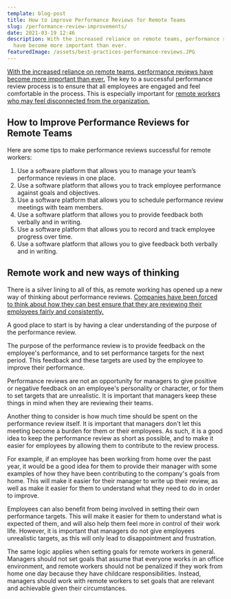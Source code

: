 ```yaml
---
template: blog-post
title: How to improve Performance Reviews for Remote Teams
slug: /performance-review-improvements/
date: 2021-03-19 12:46
description: With the increased reliance on remote teams, performance reviews
  have become more important than ever.
featuredImage: /assets/best-practices-performance-reviews.JPG
---
```

[With the increased reliance on remote teams, performance reviews have become more important than ever.](https://hbr.org/2014/12/getting-virtual-teams-right) The key to a successful performance review process is to ensure that all employees are engaged and feel comfortable in the process. This is especially important for [remote workers who may feel disconnected from the organization.](https://www.flexjobs.com/employer-blog/signs-remote-employees-feel-isolated/)

## How to Improve Performance Reviews for Remote Teams

Here are some tips to make performance reviews successful for remote workers:

1. Use a software platform that allows you to manage your team’s performance reviews in one place.
2. Use a software platform that allows you to track employee performance against goals and objectives.
3. Use a software platform that allows you to schedule performance review meetings with team members.
4. Use a software platform that allows you to provide feedback both verbally and in writing.
5. Use a software platform that allows you to record and track employee progress over time.
6. Use a software platform that allows you to give feedback both verbally and in writing.

## Remote work and new ways of thinking

There is a silver lining to all of this, as remote working has opened up a new way of thinking about performance reviews. [Companies have been forced to think about how they can best ensure that they are reviewing their employees fairly and consistently.](https://hbr.org/2016/10/the-performance-management-revolution)

A good place to start is by having a clear understanding of the purpose of the performance review.

The purpose of the performance review is to provide feedback on the employee's performance, and to set performance targets for the next period. This feedback and these targets are used by the employee to improve their performance.

Performance reviews are not an opportunity for managers to give positive or negative feedback on an employee's personality or character, or for them to set targets that are unrealistic. It is important that managers keep these things in mind when they are reviewing their teams.

Another thing to consider is how much time should be spent on the performance review itself. It is important that managers don't let this meeting become a burden for them or their employees. As such, it is a good idea to keep the performance review as short as possible, and to make it easier for employees by allowing them to contribute to the review process.

For example, if an employee has been working from home over the past year, it would be a good idea for them to provide their manager with some examples of how they have been contributing to the company's goals from home. This will make it easier for their manager to write up their review, as well as make it easier for them to understand what they need to do in order to improve.

Employees can also benefit from being involved in setting their own performance targets. This will make it easier for them to understand what is expected of them, and will also help them feel more in control of their work life. However, it is important that managers do not give employees unrealistic targets, as this will only lead to disappointment and frustration.

The same logic applies when setting goals for remote workers in general. Managers should not set goals that assume that everyone works in an office environment, and remote workers should not be penalized if they work from home one day because they have childcare responsibilities. Instead, managers should work with remote workers to set goals that are relevant and achievable given their circumstances.